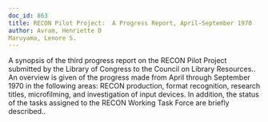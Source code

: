 ```yaml
---
doc_id: 863
title: RECON Pilot Project:  A Progress Report, April-September 1970
author: Avram, Henriette D
Maruyama, Lenore S.
---
```


A synopsis of the third progress report on the RECON Pilot Project
submitted by the Library of Congress to the Council on Library Resources..
An overview is given of the progress made from April through September 1970
in the following areas:  RECON production, format recognition, research
titles, microfilming, and investigation of input devices.  In addition, the
status of the tasks assigned to the RECON Working Task Force are briefly
described..